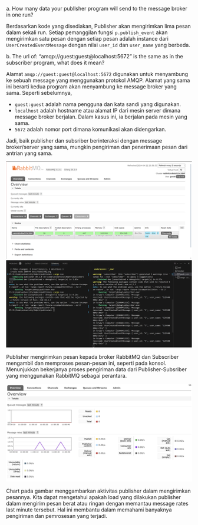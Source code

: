 a. How many data your publlsher program will send to the message broker in one
run?

Berdasarkan kode yang disediakan, Publisher akan mengirimkan lima pesan dalam sekali run. Setiap pemanggilan fungsi `p.publish_event` akan mengirimkan satu pesan dengan setiap pesan adalah instance dari `UserCreatedEventMessage` dengan nilai `user_id` dan `user_name` yang berbeda.

b. The url of: “amqp://guest:guest@localhost:5672” is the same as in the subscriber program, what does it mean?

Alamat `amqp://guest:guest@localhost:5672` digunakan untuk menyambung ke sebuah message yang menggunakan protokol AMQP. Alamat yang sama ini berarti kedua program akan menyambung ke message broker yang sama. Seperti sebelumnya,
- `guest:guest` adalah nama pengguna dan kata sandi yang digunakan.
- `localhost` adalah hostname atau alamat IP dari mesin server dimana message broker berjalan. Dalam kasus ini, ia berjalan pada mesin yang sama.
- `5672` adalah nomor port dimana komunikasi akan didengarkan.

Jadi, baik publisher dan subsriber berinteraksi dengan message broker/server yang sama, mungkin pengiriman dan penerimaan pesan dari antrian yang sama.

![](docs/RabbitMQ.png)
![](docs/terminal.png)

Publisher mengirimkan pesan kepada broker RabbitMQ dan Subscriber mengambil dan memproses pesan-pesan ini, seperti pada konsol. Menunjukkan bekerjanya proses pengiriman data dari Publisher-Subsriber yang menggunakan RabbitMQ sebagai perantara.

![](docs/chart.png)

Chart pada gambar menggambarkan aktivitas publisher dalam mengirimkan pesannya. Kita dapat mengetahui apakah load yang dilakukan publisher dalam mengirim pesan berat atau ringan dengan memantau message rates last minute tersebut. Hal ini membantu dalam memahami banyaknya pengiriman dan pemrosesan yang terjadi.